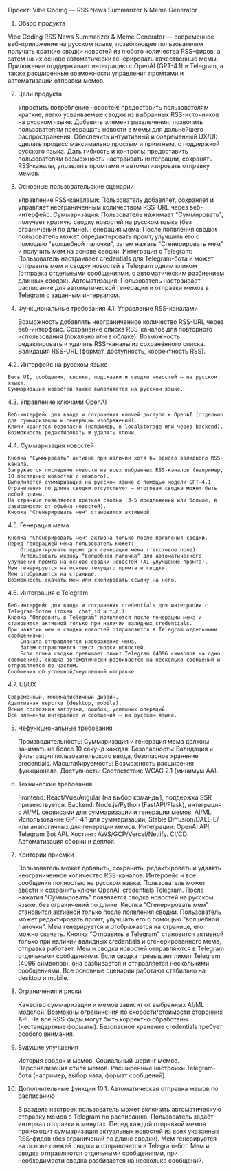 Проект: Vibe Coding — RSS News Summarizer & Meme Generator
1. Обзор продукта

Vibe Coding RSS News Summarizer & Meme Generator — современное веб-приложение на русском языке, позволяющее пользователям получать краткие сводки новостей из любого количества RSS-фидов, а затем на их основе автоматически генерировать качественные мемы. Приложение поддерживает интеграцию с OpenAI (GPT-4.1) и Telegram, а также расширенные возможности управления промтами и автоматизации отправки мемов.

2. Цели продукта

    Упростить потребление новостей: предоставить пользователям краткие, легко усваиваемые сводки из выбранных RSS-источников на русском языке.
    Добавить элемент развлечения: позволить пользователям превращать новости в мемы для дальнейшего распространения.
    Обеспечить интуитивный и современный UX/UI: сделать процесс максимально простым и приятным, с поддержкой русского языка.
    Дать гибкость и контроль: предоставить пользователям возможность настраивать интеграции, сохранять RSS-каналы, управлять промтами и автоматизировать отправку мемов.

3. Основные пользовательские сценарии

    Управление RSS-каналами: Пользователь добавляет, сохраняет и управляет неограниченным количеством RSS-URL через веб-интерфейс.
    Суммаризация: Пользователь нажимает "Суммировать", получает краткую сводку новостей на русском языке (без ограничений по длине).
    Генерация мема: После появления сводки пользователь может отредактировать промт, улучшить его с помощью "волшебной палочки", затем нажать "Сгенерировать мем" и получить мем на основе сводки.
    Интеграция с Telegram: Пользователь настраивает credentials для Telegram-бота и может отправить мем и сводку новостей в Telegram одним кликом (отправка отдельными сообщениями, с автоматическим разбиением длинных сводок).
    Автоматизация: Пользователь настраивает расписание для автоматической генерации и отправки мемов в Telegram с заданным интервалом.

4. Функциональные требования
4.1. Управление RSS-каналами

    Возможность добавлять неограниченное количество RSS-URL через веб-интерфейс.
    Сохранение списка RSS-каналов для повторного использования (локально или в облаке).
    Возможность редактировать и удалять RSS-каналы из сохранённого списка.
    Валидация RSS-URL (формат, доступность, корректность RSS).

4.2. Интерфейс на русском языке

    Весь UI, сообщения, кнопки, подсказки и сводки новостей — на русском языке.
    Суммаризация новостей также выполняется на русском языке.

4.3. Управление ключами OpenAI

    Веб-интерфейс для ввода и сохранения ключей доступа к OpenAI (отдельно для суммаризации и генерации изображений).
    Ключи хранятся безопасно (например, в localStorage или через backend).
    Возможность редактировать и удалять ключи.

4.4. Суммаризация новостей

    Кнопка "Суммировать" активна при наличии хотя бы одного валидного RSS-канала.
    Загружаются последние новости из всех выбранных RSS-каналов (например, 10 последних новостей с каждого).
    Выполняется суммаризация на русском языке с помощью модели GPT-4.1 
    Ограничения по длине сводки отсутствуют — итоговая сводка может быть любой длины.
    На странице появляется краткая сводка (3-5 предложений или больше, в зависимости от объёма новостей).
    Кнопка "Сгенерировать мем" становится активной.

4.5. Генерация мема

    Кнопка "Сгенерировать мем" активна только после появления сводки.
    Перед генерацией мема пользователь может:
        Отредактировать промт для генерации мема (текстовое поле).
        Использовать иконку "волшебная палочка" для автоматического улучшения промта на основе сводки новостей (AI-улучшение промта).
    Мем генерируется на основе текущего промта и сводки.
    Мем отображается на странице.
    Возможность скачать мем или скопировать ссылку на него.

4.6. Интеграция с Telegram

    Веб-интерфейс для ввода и сохранения credentials для интеграции с Telegram-ботом (токен, chat_id и т.д.).
    Кнопка "Отправить в Telegram" появляется после генерации мема и становится активной только при наличии валидных credentials.
    При нажатии мем и сводка новостей отправляются в Telegram отдельными сообщениями:
        Сначала отправляется изображение мема.
        Затем отправляется текст сводки новостей.
        Если длина сводки превышает лимит Telegram (4096 символов на одно сообщение), сводка автоматически разбивается на несколько сообщений и отправляется по частям.
    Сообщения об успешной/неуспешной отправке.

4.7. UI/UX

    Современный, минималистичный дизайн.
    Адаптивная верстка (desktop, mobile).
    Ясные состояния загрузки, ошибок, успешных операций.
    Все элементы интерфейса и сообщения — на русском языке.

5. Нефункциональные требования

    Производительность: Суммаризация и генерация мема должны занимать не более 10 секунд каждая.
    Безопасность: Валидация и фильтрация пользовательского ввода, безопасное хранение credentials.
    Масштабируемость: Возможность расширения функционала.
    Доступность: Соответствие WCAG 2.1 (минимум AA).

6. Технические требования

    Frontend: React/Vue/Angular (на выбор команды), поддержка SSR приветствуется.
    Backend: Node.js/Python (FastAPI/Flask), интеграция с AI/ML сервисами для суммаризации и генерации мемов.
    AI/ML: Использование GPT-4.1 для суммаризации; Stable Diffusion/DALL-E/или аналогичных для генерации мемов.
    Интеграции: OpenAI API, Telegram Bot API.
    Хостинг: AWS/GCP/Vercel/Netlify.
    CI/CD: Автоматизация сборки и деплоя.

7. Критерии приемки

    Пользователь может добавить, сохранить, редактировать и удалять неограниченное количество RSS-каналов.
    Интерфейс и все сообщения полностью на русском языке.
    Пользователь может ввести и сохранить ключи OpenAI, credentials Telegram.
    После нажатия "Суммировать" появляется сводка новостей на русском языке, без ограничений по длине.
    Кнопка "Сгенерировать мем" становится активной только после появления сводки.
    Пользователь может редактировать промт, улучшать его с помощью "волшебной палочки".
    Мем генерируется и отображается на странице, его можно скачать.
    Кнопка "Отправить в Telegram" становится активной только при наличии валидных credentials и сгенерированного мема, отправка работает.
    Мем и сводка новостей отправляются в Telegram отдельными сообщениями.
    Если сводка превышает лимит Telegram (4096 символов), она разбивается и отправляется несколькими сообщениями.
    Все основные сценарии работают стабильно на desktop и mobile.

8. Ограничения и риски

    Качество суммаризации и мемов зависит от выбранных AI/ML моделей.
    Возможны ограничения по скорости/стоимости сторонних API.
    Не все RSS-фиды могут быть корректно обработаны (нестандартные форматы).
    Безопасное хранение credentials требует особого внимания.

9. Будущие улучшения

    История сводок и мемов.
    Социальный шеринг мемов.
    Персонализация стиля мемов.
    Расширенные настройки Telegram-бота (например, выбор чата, формат сообщений).

10. Дополнительные функции
10.1. Автоматическая отправка мемов по расписанию

    В разделе настроек пользователь может включить автоматическую отправку мемов в Telegram по расписанию.
    Пользователь задаёт интервал отправки в минутах.
    Перед каждой отправкой мемов происходит суммаризация актуальных новостей из всех указанных RSS-фидов (без ограничений по длине сводки).
    Мем генерируется на основе свежей сводки и отправляется в Telegram-бот.
    Мем и сводка отправляются отдельными сообщениями, при необходимости сводка разбивается на несколько сообщений.

